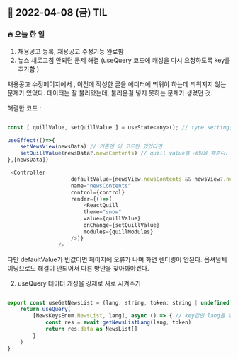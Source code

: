 ## 📆 2022-04-08 (금) TIL

### 🔥 오늘 한 일 <br>

1. 채용공고 등록, 채용공고 수정기능 완료함
2. 뉴스 새로고침 안되던 문제 해결 (useQuery 코드에 캐싱을 다시 요청하도록 key를 추가함 ) 

채용공고 수정페이지에서 , 이전에 작성한 글을 에디터에 띄워야 하는데 
띄워지지 않는 문제가 있었다.
데이터는 잘 불러왔는데, 불러온걸 넣지 못하는 문제가 생겼던 것.


해결한 코드 : 

```js

const [ quillValue, setQuillValue ] = useState<any>(); // type setting을 해준다.

useEffect(()=>{
    setNewsView(newsData) // 기존엔 이 코드만 있었다면 
    setQuillValue(newsData?.newsContents) // quill value를 세팅을 해준다. 
},[newsData])

 <Controller
                    defaultValue={newsView.newsContents && newsView?.newsContents} //defaultValue에 불러온값을 넣어준다. 
                    name="newsContents"         
                    control={control}                    
                    render={()=>(
                        <ReactQuill
                        theme="snow"
                        value={quillValue}
                        onChange={setQuillValue}
                        modules={quillModules}
                    />)}
                /> 

```

다만 defaultValue가 빈값이면 페이지에 오류가 나며 화면 렌더링이 안된다.
옵셔널체이닝으로도 해결이 안되어서 다른 방안을 찾아봐야겠다.

2. useQuery 데이터 캐싱을 강제로 새로 시켜주기

```js

export const useGetNewsList = (lang: string, token: string | undefined) => {
    return useQuery(
        [NewsKeysEnum.NewsList, lang], async () => { // key값인 lang을 추가해 준다. 그러면 강제 새로고침 됨 
            const res = await getNewsListLang(lang, token)
            return res.data as NewsList[]
        }
    )
}


```

